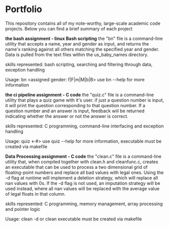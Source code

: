 # Portfolio
This repository contains all of my note-worthy, large-scale academic code projects. Below you can find a brief summary of each project

**the bash assignment - linux Bash scripting**
the "bn" file is a command-line utility that accepts a name, year and gender as input, and returns the name's ranking against all others matching the specified year and gender. Data is pulled from the text files within the us_baby_names directory.

skills represented: bash scripting, searching and filtering through data, exception handling 

Usage: bn <year> <assigned gender: f|F|m|M|b|B>
use bn --help for more information


**the ci pipeline assignment - C code**
the "quiz.c" file is a command-line utility that plays a quiz game with it's user. if just a question number is input, it will print the question corresponding to that question number. If a question number and an answer is input, feedback wiil be returned indicating whether the answer or not the answer is correct. 

skills represented: C programming, command-line interfacing and exception handling 

Usage: quiz <-#> <answer>
use quiz --help for more information, executable must be created via makefile


**Data Processing assignment - C code**
the "clean.c" file is a command-line utility that, when compiled together with clean.h and cleanfunc.c, creates an executable that can be used to process a two dimensional grid of floating-point numbers and replace all bad values with legal ones. Using the -d flag at runtime will implement a deletion strategy, which will replace all nan values with 0s. If the -d flag is not used, an imputation strategy will be used instead, where all nan values will be replaced with the average value of legal floats in that column.

skills represented: C programming, memory management, array processing and pointer logic

Usage: clean -d <file> or clean <file>
executable must be created via makefile 
